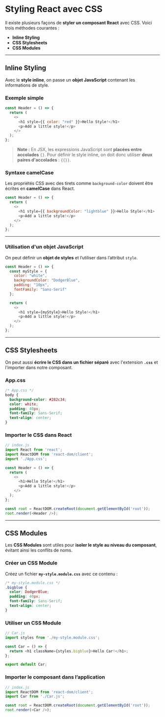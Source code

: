 # Styling React avec CSS

Il existe plusieurs façons de **styler un composant React** avec CSS. Voici trois méthodes courantes :  

- **Inline Styling**  
- **CSS Stylesheets**  
- **CSS Modules**

---

## Inline Styling

Avec le **style inline**, on passe un **objet JavaScript** contenant les informations de style.

### Exemple simple

```javascript
const Header = () => {
  return (
    <>
      <h1 style={{ color: "red" }}>Hello Style!</h1>
      <p>Add a little style!</p>
    </>
  );
};
```

> **Note :** En JSX, les expressions JavaScript sont **placées entre accolades** `{}`. Pour définir le style inline, on doit donc utiliser **deux paires d'accolades** : `{{}}`.  

### Syntaxe camelCase

Les propriétés CSS avec des tirets comme `background-color` doivent être écrites en **camelCase** dans React.

```javascript
const Header = () => {
  return (
    <>
      <h1 style={{ backgroundColor: "lightblue" }}>Hello Style!</h1>
      <p>Add a little style!</p>
    </>
  );
};
```

---

### Utilisation d'un objet JavaScript

On peut définir un **objet de styles** et l’utiliser dans l’attribut `style`.

```javascript
const Header = () => {
  const myStyle = {
    color: "white",
    backgroundColor: "DodgerBlue",
    padding: "10px",
    fontFamily: "Sans-Serif"
  };

  return (
    <>
      <h1 style={myStyle}>Hello Style!</h1>
      <p>Add a little style!</p>
    </>
  );
};
```

---

## CSS Stylesheets

On peut aussi **écrire le CSS dans un fichier séparé** avec l'extension **`.css`** et l'importer dans notre composant.

### App.css

```css
/* App.css */
body {
  background-color: #282c34;
  color: white;
  padding: 40px;
  font-family: Sans-Serif;
  text-align: center;
}
```

### Importer le CSS dans React

```javascript
// index.js
import React from 'react';
import ReactDOM from 'react-dom/client';
import './App.css';

const Header = () => {
  return (
    <>
      <h1>Hello Style!</h1>
      <p>Add a little style!</p>
    </>
  );
};

const root = ReactDOM.createRoot(document.getElementById('root'));
root.render(<Header />);
```

---

## CSS Modules

Les **CSS Modules** sont utiles pour **isoler le style au niveau du composant**, évitant ainsi les conflits de noms.

### Créer un CSS Module

Créez un fichier **`my-style.module.css`** avec ce contenu :

```css
/* my-style.module.css */
.bigblue {
  color: DodgerBlue;
  padding: 40px;
  font-family: Sans-Serif;
  text-align: center;
}
```

### Utiliser un CSS Module

```javascript
// Car.js
import styles from './my-style.module.css';

const Car = () => {
  return <h1 className={styles.bigblue}>Hello Car!</h1>;
};

export default Car;
```

### Importer le composant dans l’application

```javascript
// index.js
import ReactDOM from 'react-dom/client';
import Car from './Car.js';

const root = ReactDOM.createRoot(document.getElementById('root'));
root.render(<Car />);
```
